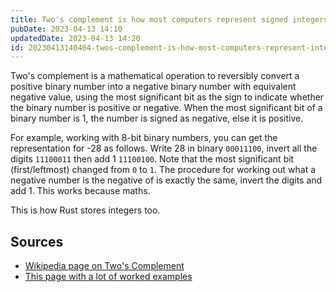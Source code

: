 ```yaml
---
title: Two's complement is how most computers represent signed integers
pubDate: 2023-04-13 14:10
updatedDate: 2023-04-13 14:20
id: 20230413140464-twos-complement-is-how-most-computers-represent-integers
---
```


Two's complement is a mathematical operation to reversibly convert a positive binary number into a negative binary number with equivalent negative value, using the most significant bit as the sign to indicate whether the binary number is positive or negative. When the most significant bit of a binary number is 1, the number is signed as negative, else it is positive. 

For example, working with 8-bit binary numbers, you can get the representation for -28 as follows. Write 28 in binary  `00011100`, invert all the digits `11100011` then add 1 `11100100`. Note that the most significant bit (first/leftmost) changed from `0` to `1`. The procedure for working out what a negative number is the negative of is exactly the same, invert the digits and add 1. This works because maths.

This is how Rust stores integers too.

## Sources

- [Wikipedia page on Two's Complement](https://en.wikipedia.org/wiki/Two%27s_complement)
- [This page with a lot of worked examples](https://www.cs.cornell.edu/~tomf/notes/cps104/twoscomp.html)